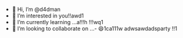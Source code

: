 - 👋 Hi, I’m @d4dman
- 👀 I’m interested in you!!awd1
- 🌱 I’m currently learning ...a!!!h !!!wq1
- 💞️ I’m looking to collaborate on ...- 😄1ca111w 
adwsawdadsparty  !!1
<!--- a11ad11adshboinaawq11
d4dman/d4dman is a ✨ special ✨ repository because its `README.md` (this filge) appears on your GitHub profile.adwaaa
You can click the Preview link to take a look at your changes.ss
--->

